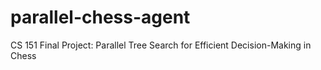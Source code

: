 # parallel-chess-agent
CS 151 Final Project: Parallel Tree Search for Efficient Decision-Making in Chess
